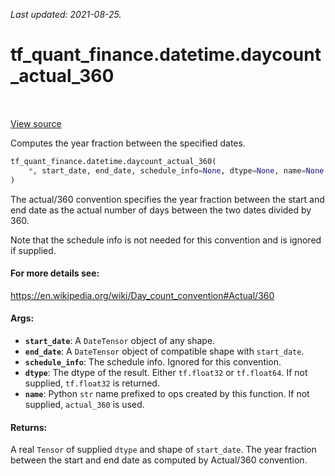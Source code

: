 <!--
This file is generated by a tool. Do not edit directly.
For open-source contributions the docs will be updated automatically.
-->

*Last updated: 2021-08-25.*

<div itemscope itemtype="http://developers.google.com/ReferenceObject">
<meta itemprop="name" content="tf_quant_finance.datetime.daycount_actual_360" />
<meta itemprop="path" content="Stable" />
</div>

# tf_quant_finance.datetime.daycount_actual_360

<!-- Insert buttons and diff -->

<table class="tfo-notebook-buttons tfo-api" align="left">
</table>

<a target="_blank" href="https://github.com/google/tf-quant-finance/blob/master/tf_quant_finance/datetime/daycounts.py">View source</a>



Computes the year fraction between the specified dates.

```python
tf_quant_finance.datetime.daycount_actual_360(
    *, start_date, end_date, schedule_info=None, dtype=None, name=None
)
```



<!-- Placeholder for "Used in" -->

The actual/360 convention specifies the year fraction between the start and
end date as the actual number of days between the two dates divided by 360.

Note that the schedule info is not needed for this convention and is ignored
if supplied.

#### For more details see:


https://en.wikipedia.org/wiki/Day_count_convention#Actual/360

#### Args:


* <b>`start_date`</b>: A `DateTensor` object of any shape.
* <b>`end_date`</b>: A `DateTensor` object of compatible shape with `start_date`.
* <b>`schedule_info`</b>: The schedule info. Ignored for this convention.
* <b>`dtype`</b>: The dtype of the result. Either `tf.float32` or `tf.float64`. If not
  supplied, `tf.float32` is returned.
* <b>`name`</b>: Python `str` name prefixed to ops created by this function. If not
  supplied, `actual_360` is used.


#### Returns:

A real `Tensor` of supplied `dtype` and shape of `start_date`. The year
fraction between the start and end date as computed by Actual/360
convention.
